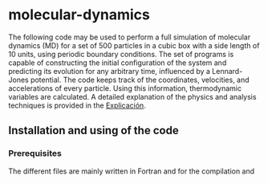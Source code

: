 # molecular-dynamics
The following code may be used to perform a full simulation of molecular dynamics (MD) for a set of 500 particles in a cubic box with a side length of 10 units, using periodic boundary conditions. The set of programs is capable of constructing the initial configuration of the system and predicting its evolution for any arbitrary time, influenced by a Lennard-Jones potential. The code keeps track of the coordinates, velocities, and accelerations of every particle. Using this information, thermodynamic variables are calculated. A detailed explanation of the physics and analysis techniques is provided in the [Explicación](explicación.pdf).

## Installation and using of the code

### Prerequisites
The different files are mainly written in Fortran and for the compilation and 




